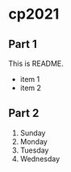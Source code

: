# cp2021
## Part 1
This is README.
- item 1
- item 2
## Part 2
1. Sunday
1. Monday
1. Tuesday
1. Wednesday